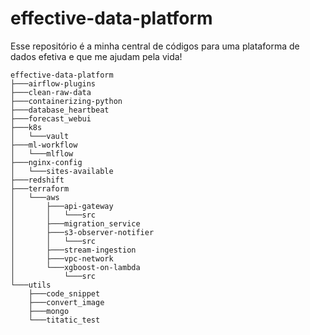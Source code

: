 # effective-data-platform

Esse repositório é a minha central de códigos para uma plataforma de dados efetiva e que me ajudam pela vida!

```
effective-data-platform
├───airflow-plugins
├───clean-raw-data
├───containerizing-python
├───database_heartbeat
├───forecast_webui
├───k8s
│   └───vault
├───ml-workflow
│   └───mlflow
├───nginx-config
│   └───sites-available
├───redshift
├───terraform
│   └───aws
│       ├───api-gateway
│       │   └───src
│       ├───migration_service
│       ├───s3-observer-notifier
│       │   └───src
│       ├───stream-ingestion
│       ├───vpc-network
│       └───xgboost-on-lambda
│           └───src
└───utils
    ├───code_snippet
    ├───convert_image
    ├───mongo
    └───titatic_test
```
